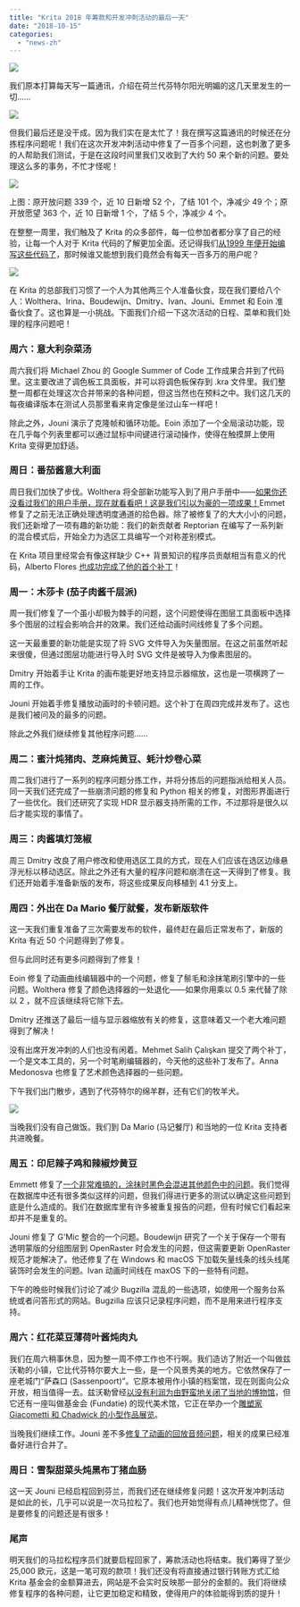 ```yaml
---
title: "Krita 2018 年筹款和开发冲刺活动的最后一天"
date: "2018-10-15"
categories: 
  - "news-zh"
---
```


[![](/images/posts/2018/2018-fundraiser-hero2.png)](https://krita.org)

我们原本打算每天写一篇通讯，介绍在荷兰代芬特尔阳光明媚的这几天里发生的一切……

[![](/images/posts/2018/IMG_8849-200x300.jpg)](https://krita.org/wp-content/uploads/2018/10/IMG_8849.jpg)

但我们最后还是没干成。因为我们实在是太忙了！我在撰写这篇通讯的时候还在分拣程序问题呢！我们在这次开发冲刺活动中修复了一百多个问题，这也刺激了更多的人帮助我们测试，于是在这段时间里我们又收到了大约 50 来个新的问题。要处理这么多的事务，不忙才怪呢！

[![](/images/posts/2018/bugs_fixed-1.png)](https://krita.org/wp-content/uploads/2018/10/bugs_fixed-1.png)

上图：原开放问题 339 个，近 10 日新增 52 个，了结 101 个，净减少 49 个；原开放愿望 363 个，近 10 日新增 1 个，了结 5 个，净减少 4 个。

在整整一周里，我们触及了 Krita 的众多部件，每一位参加者都分享了自己的经验，让每一个人对于 Krita 代码的了解更加全面。还记得我们[从1999 年便开始编写这些代码了](https://phabricator.kde.org/R37:547279396fd1e263242d8f56263ab05aa32ec1ac)，那时候谁又能想到我们竟然会有每天一百多万的用户呢？

[![](/images/posts/2018/team.png)](https://krita.org/wp-content/uploads/2018/10/team.png)

在 Krita 的总部我们习惯了一个人为其他两三个人准备伙食，现在我们要给八个人：Wolthera、Irina、Boudewijn、Dmitry、Ivan、Jouni、Emmet 和 Eoin 准备伙食了。这也算是一小挑战。下面我们介绍一下这次活动的日程、菜单和我们处理的程序问题吧！

### 周六：意大利杂菜汤

周六我们将 Michael Zhou 的 Google Summer of Code 工作成果合并到了代码里。这主要改进了调色板工具面板，并可以将调色板保存到 .kra 文件里。我们整整一周都在处理这次合并带来的各种问题，但这当然也在预料之中。我们这几天的每夜编译版本在测试人员那里看来肯定像是坐过山车一样吧！

除此之外，Jouni 演示了克隆帧和循环功能。Eoin 添加了一个全局滚动功能，现在几乎每个列表里都可以通过鼠标中间键进行滚动操作，使得在触摸屏上使用 Krita 变得更加舒适。

### 周日：番茄酱意大利面

周日我们加快了步伐。Wolthera 将全部新功能写入到了用户手册中——[如果你还没看过我们的用户手册，现在就看看吧！这是我们引以为豪的一项成果！](https://docs.krita.org)Emmet 修复了之前无法正确处理透明度通道的拾色器。除了被修复了的大大小小的问题，我们还新增了一项有趣的新功能：我们的新贡献者 Reptorian 在编写了一系列新的混合模式后，开始全力为选区工具编写一个对称差别模式。

在 Krita 项目里经常会有像这样缺少 C++ 背景知识的程序员贡献相当有意义的代码，Alberto Flores [也成功完成了他的首个补丁](https://phabricator.kde.org/D16157)！

### 周一：木莎卡 (茄子肉酱千层派)

周一我们修复了一个虽小却极为棘手的问题，这个问题使得在图层工具面板中选择多个图层的过程会影响合并的效果。我们还给动画时间线修复了多个问题。

这一天最重要的新功能是实现了将 SVG 文件导入为矢量图层。在这之前虽然听起来很傻，但通过图层功能进行导入时 SVG 文件是被导入为像素图层的。

Dmitry 开始着手让 Krita 的画布能更好地支持显示器缩放，这也是一项横跨了一周的工作。

Jouni 开始着手修复播放动画时的卡顿问题。这个补丁在周四完成并发布了。这也是我们被问及的最多的问题。

除此之外我们继续修复其他程序问题……

### 周二：蜜汁炖猪肉、芝麻炖黄豆、蚝汁炒卷心菜

周二我们进行了一系列的程序问题分拣工作，并将分拣后的问题指派给相关人员。同一天我们还完成了一些崩溃问题的修复和 Python 相关的修复，对图形界面进行了一些优化。我们还研究了实现 HDR 显示器支持所需的工作，不过那将是很久以后才能实现的事情了。

### 周三：肉酱填灯笼椒

周三 Dmitry 改良了用户修改和使用选区工具的方式，现在人们应该在选区边缘悬浮光标以移动选区。除此之外还有大量的程序问题和崩溃在这一天得到了修复。我们还开始着手准备新版的发布，将这些成果反向移植到 4.1 分支上。

### 周四：外出在 Da Mario 餐厅就餐，发布新版软件

这一天我们重复准备了三次需要发布的软件，最终赶在最后正常发布了，新版的 Krita 有近 50 个问题得到了修复。

但与此同时还有更多问题得到了修复！

Eoin 修复了动画曲线编辑器中的一个问题，修复了鬃毛和涂抹笔刷引擎中的一些问题。Wolthera 修复了颜色选择器的一处退化——如果你用乘以 0.5 来代替了除以 2 ，就不应该继续将它除下去。

Dmitry 还推送了最后一组与显示器缩放有关的修复，这意味着又一个老大难问题得到了解决！

没有出席开发冲刺的人们也没有闲着。Mehmet Salih Çalışkan 提交了两个补丁，一个是文本工具的，另一个时笔刷编辑器的，今天他的这些补丁发布了。Anna Medonosva 也修复了艺术颜色选择器的一些问题。

下午我们出门散步，遇到了代芬特尔的绵羊群，还有它们的牧羊犬。

[![](/images/posts/2018/IMG_8914.jpg)](https://krita.org/wp-content/uploads/2018/10/IMG_8914.jpg)

当晚我们没有自己做饭。我们到 Da Mario (马记餐厅) 和当地的一位 Krita 支持者共进晚餐。

### 周五：印尼辣子鸡和辣椒炒黄豆

Emmett 修复了[一个非常难搞的，涂抹时黑色会混进其他颜色中的问题](https://bugs.kde.org/show_bug.cgi?id=394299)。我们觉得在数据库中还有很多类似这样的问题，但我们得进行更多的测试以确定这些问题到底是什么造成的。我们在数据库里有许多被重复报告的问题，但有时候它们看起来却并不是重复的。

Jouni 修复了 G'Mic 整合的一个问题。Boudewijn 研究了一个关于保存一个带有透明蒙版的分组图层到 OpenRaster 时会发生的问题，但这需要更新 OpenRaster 规范才能解决了。他还修复了在 Windows 和 macOS 下加载矢量线条的线头线尾装饰时会发生的问题。Ivan 动画时间线在 maxOS 下的一些特有问题。

下午的晚些时候我们讨论了减少 Bugzilla 混乱的一些选项，如使用一个服务台系统或者问答形式的网站。Bugzilla 应该只记录程序问题，而不是用来进行程序支持。

### 周六：红花菜豆薄荷叶酱炖肉丸

我们在周六稍事休息，因为整一周不停工作也不行啊。我们造访了附近一个叫做兹沃勒的小镇，它比代芬特尔要大上一些，是一个风景秀美的地方。它依然保存了一座老城门“萨森口 (Sassenpoort)”。它原本被用作小镇的档案馆，现在则面向公众开放，相当值得一去。兹沃勒曾经[以没有利润为由野蛮地关闭了当地的博物馆](https://www.destentor.nl/zwolle/het-doek-is-gevallen-voor-stedelijk-museum-zwolle~aa690500/)，但它还有一座叫做基金会 (Fundatie) 的现代美术馆，它正在举办一个[雕塑家 Giacometti 和 Chadwick 的小型作品展览](https://www.museumdefundatie.nl/en/giacometti-chadwick/)。

当晚我们继续工作。Jouni 差不多[修复了动画的回放音频问题](https://phabricator.kde.org/D16067)，相关的成果已经准备好进行合并了。

### 周日：雪梨甜菜头炖黑布丁猪血肠

这一天 Jouni 已经启程回到芬兰，而我们还在继续修复问题！这次开发冲刺活动是如此的长，几乎可以说是一次马拉松了。我们也开始觉得有点儿精神恍惚了。但是要修复的问题还是有很多！

### 尾声

明天我们的马拉松程序员们就要启程回家了，筹款活动也将结束。我们筹得了至少 25,000 欧元，这是一笔可观的款项！我们还没有将直接通过银行转账方式汇给 Krita 基金会的金额算进去，网站是不会实时反映那一部分的金额的。我们将继续修复程序的各种问题，让它更加稳定和精致，使得用户的体验能得到质的提升！
